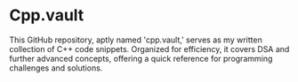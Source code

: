 # Cpp.vault
This GitHub repository, aptly named 'cpp.vault,' serves as my written collection of C++ code snippets. Organized for efficiency, it covers DSA and further advanced concepts, offering a quick reference for programming challenges and solutions.
